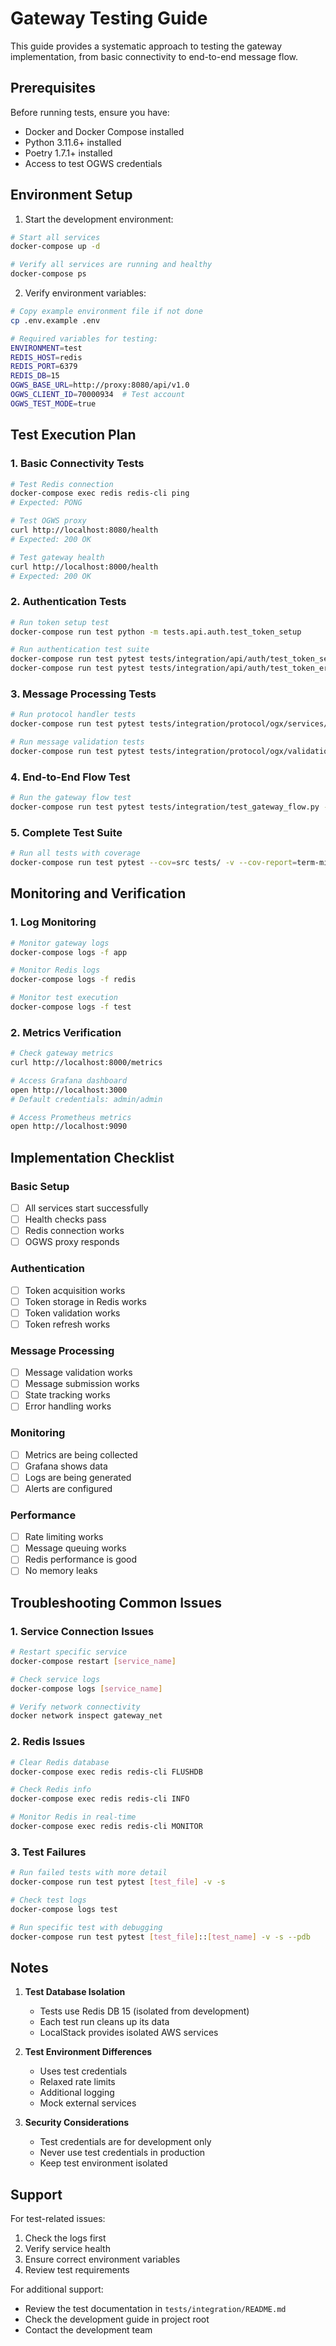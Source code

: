 # Gateway Testing Guide

This guide provides a systematic approach to testing the gateway implementation, from basic connectivity to end-to-end message flow.

## Prerequisites

Before running tests, ensure you have:
- Docker and Docker Compose installed
- Python 3.11.6+ installed
- Poetry 1.7.1+ installed
- Access to test OGWS credentials

## Environment Setup

1. Start the development environment:
```bash
# Start all services
docker-compose up -d

# Verify all services are running and healthy
docker-compose ps
```

2. Verify environment variables:
```bash
# Copy example environment file if not done
cp .env.example .env

# Required variables for testing:
ENVIRONMENT=test
REDIS_HOST=redis
REDIS_PORT=6379
REDIS_DB=15
OGWS_BASE_URL=http://proxy:8080/api/v1.0
OGWS_CLIENT_ID=70000934  # Test account
OGWS_TEST_MODE=true
```

## Test Execution Plan

### 1. Basic Connectivity Tests

```bash
# Test Redis connection
docker-compose exec redis redis-cli ping
# Expected: PONG

# Test OGWS proxy
curl http://localhost:8080/health
# Expected: 200 OK

# Test gateway health
curl http://localhost:8000/health
# Expected: 200 OK
```

### 2. Authentication Tests

```bash
# Run token setup test
docker-compose run test python -m tests.api.auth.test_token_setup

# Run authentication test suite
docker-compose run test pytest tests/integration/api/auth/test_token_setup.py -v
docker-compose run test pytest tests/integration/api/auth/test_token_errors.py -v
```

### 3. Message Processing Tests

```bash
# Run protocol handler tests
docker-compose run test pytest tests/integration/protocol/ogx/services/ -v

# Run message validation tests
docker-compose run test pytest tests/integration/protocol/ogx/validation/ -v
```

### 4. End-to-End Flow Test

```bash
# Run the gateway flow test
docker-compose run test pytest tests/integration/test_gateway_flow.py -v
```

### 5. Complete Test Suite

```bash
# Run all tests with coverage
docker-compose run test pytest --cov=src tests/ -v --cov-report=term-missing
```

## Monitoring and Verification

### 1. Log Monitoring

```bash
# Monitor gateway logs
docker-compose logs -f app

# Monitor Redis logs
docker-compose logs -f redis

# Monitor test execution
docker-compose logs -f test
```

### 2. Metrics Verification

```bash
# Check gateway metrics
curl http://localhost:8000/metrics

# Access Grafana dashboard
open http://localhost:3000
# Default credentials: admin/admin

# Access Prometheus metrics
open http://localhost:9090
```

## Implementation Checklist

### Basic Setup
- [ ] All services start successfully
- [ ] Health checks pass
- [ ] Redis connection works
- [ ] OGWS proxy responds

### Authentication
- [ ] Token acquisition works
- [ ] Token storage in Redis works
- [ ] Token validation works
- [ ] Token refresh works

### Message Processing
- [ ] Message validation works
- [ ] Message submission works
- [ ] State tracking works
- [ ] Error handling works

### Monitoring
- [ ] Metrics are being collected
- [ ] Grafana shows data
- [ ] Logs are being generated
- [ ] Alerts are configured

### Performance
- [ ] Rate limiting works
- [ ] Message queuing works
- [ ] Redis performance is good
- [ ] No memory leaks

## Troubleshooting Common Issues

### 1. Service Connection Issues
```bash
# Restart specific service
docker-compose restart [service_name]

# Check service logs
docker-compose logs [service_name]

# Verify network connectivity
docker network inspect gateway_net
```

### 2. Redis Issues
```bash
# Clear Redis database
docker-compose exec redis redis-cli FLUSHDB

# Check Redis info
docker-compose exec redis redis-cli INFO

# Monitor Redis in real-time
docker-compose exec redis redis-cli MONITOR
```

### 3. Test Failures
```bash
# Run failed tests with more detail
docker-compose run test pytest [test_file] -v -s

# Check test logs
docker-compose logs test

# Run specific test with debugging
docker-compose run test pytest [test_file]::[test_name] -v -s --pdb
```

## Notes

1. **Test Database Isolation**
   - Tests use Redis DB 15 (isolated from development)
   - Each test run cleans up its data
   - LocalStack provides isolated AWS services

2. **Test Environment Differences**
   - Uses test credentials
   - Relaxed rate limits
   - Additional logging
   - Mock external services

3. **Security Considerations**
   - Test credentials are for development only
   - Never use test credentials in production
   - Keep test environment isolated

## Support

For test-related issues:
1. Check the logs first
2. Verify service health
3. Ensure correct environment variables
4. Review test requirements

For additional support:
- Review the test documentation in `tests/integration/README.md`
- Check the development guide in project root
- Contact the development team 